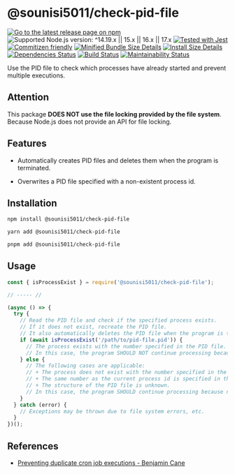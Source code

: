 # @sounisi5011/check-pid-file

[![Go to the latest release page on npm](https://img.shields.io/npm/v/@sounisi5011/check-pid-file.svg)](https://www.npmjs.com/package/@sounisi5011/check-pid-file)
![Supported Node.js version: ^14.19.x || 15.x || 16.x || 17.x](https://img.shields.io/static/v1?label=node&message=%5E14.19.x%20%7C%7C%2015.x%20%7C%7C%2016.x%20%7C%7C%2017.x&color=brightgreen)
[![Tested with Jest](https://img.shields.io/badge/tested_with-jest-99424f.svg)](https://github.com/facebook/jest)
[![Commitizen friendly](https://img.shields.io/badge/commitizen-friendly-brightgreen.svg)](http://commitizen.github.io/cz-cli/)
[![Minified Bundle Size Details](https://img.shields.io/bundlephobia/min/@sounisi5011/check-pid-file)](https://bundlephobia.com/result?p=%40sounisi5011%2Fcheck-pid-file)
[![Install Size Details](https://packagephobia.com/badge?p=%40sounisi5011%2Fcheck-pid-file)](https://packagephobia.com/result?p=%40sounisi5011%2Fcheck-pid-file)
[![Dependencies Status](https://status.david-dm.org/gh/sounisi5011/npm-packages.svg?path=packages%2Fcheck-pid-file)](https://david-dm.org/sounisi5011/npm-packages?path=packages%2Fcheck-pid-file)
[![Build Status](https://github.com/sounisi5011/npm-packages/actions/workflows/ci.yaml/badge.svg)](https://github.com/sounisi5011/npm-packages/actions/workflows/ci.yaml)
[![Maintainability Status](https://api.codeclimate.com/v1/badges/26495b68302f7ff963c3/maintainability)](https://codeclimate.com/github/sounisi5011/npm-packages/maintainability)

Use the PID file to check which processes have already started and prevent multiple executions.

## Attention

This package **DOES NOT use the file locking provided by the file system**.
Because Node.js does not provide an API for file locking.

## Features

* Automatically creates PID files and deletes them when the program is terminated.

* Overwrites a PID file specified with a non-existent process id.

## Installation

```sh
npm install @sounisi5011/check-pid-file
```

```sh
yarn add @sounisi5011/check-pid-file
```

```sh
pnpm add @sounisi5011/check-pid-file
```

## Usage

```js
const { isProcessExist } = require('@sounisi5011/check-pid-file');

// ----- //

(async () => {
  try {
    // Read the PID file and check if the specified process exists.
    // If it does not exist, recreate the PID file.
    // It also automatically deletes the PID file when the program is terminated.
    if (await isProcessExist('/path/to/pid-file.pid')) {
      // The process exists with the number specified in the PID file.
      // In this case, the program SHOULD NOT continue processing because there is already another process running.
    } else {
      // The following cases are applicable:
      // + The process does not exist with the number specified in the PID file.
      // + The same number as the current process id is specified in the PID file.
      // + The structure of the PID file is unknown.
      // In this case, the program SHOULD continue processing because no other processes are running.
    }
  } catch (error) {
    // Exceptions may be thrown due to file system errors, etc.
  }
})();
```

## References

* [Preventing duplicate cron job executions - Benjamin Cane](https://bencane.com/2015/09/22/preventing-duplicate-cron-job-executions/)
